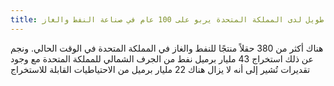 ```yaml
---
title: تاريخ طويل لدى المملكة المتحدة يربو على 100 عام في صناعة النفط والغاز
---
```


هناك أكثر من 380 حقلاً منتجًا للنفط والغاز في المملكة المتحدة في الوقت الحالي. ونجم عن ذلك استخراج 43 مليار برميل نفط من الجرف الشمالي للمملكة المتحدة مع وجود تقديرات تُشير إلى أنه لا يزال هناك 22 مليار برميل من الاحتياطيات القابلة للاستخراج
